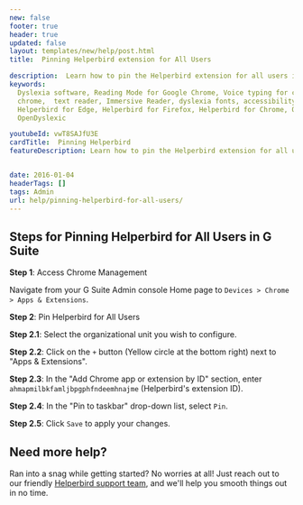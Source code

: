 ```yaml
---
new: false
footer: true
header: true
updated: false
layout: templates/new/help/post.html
title:  Pinning Helperbird extension for All Users

description:  Learn how to pin the Helperbird extension for all users in your organization. This guide provides step-by-step instructions to ensure Helperbird is always at hand for your users.
keywords:
  Dyslexia software, Reading Mode for Google Chrome, Voice typing for chrome, Text to speech for
  chrome,  text reader, Immersive Reader, dyslexia fonts, accessibility software, dyslexia software,
  Helperbird for Edge, Helperbird for Firefox, Helperbird for Chrome, Opendyslexic for Chrome,
  OpenDyslexic

youtubeId: vwT8SAJfU3E
cardTitle:  Pinning Helperbird
featureDescription: Learn how to pin the Helperbird extension for all users in your organization. This guide provides step-by-step instructions to ensure Helperbird is always at hand for your users.


date: 2016-01-04
headerTags: []
tags: Admin
url: help/pinning-helperbird-for-all-users/
---
```


## Steps for Pinning Helperbird for All Users in G Suite

**Step 1**: Access Chrome Management

Navigate from your G Suite Admin console Home page to `Devices > Chrome > Apps & Extensions`.

**Step 2**: Pin Helperbird for All Users

**Step 2.1**: Select the organizational unit you wish to configure.

**Step 2.2**: Click on the `+` button (Yellow circle at the bottom right) next to "Apps & Extensions".

**Step 2.3**: In the "Add Chrome app or extension by ID" section, enter `ahmapmilbkfamljbpgphfndeemhnajme` (Helperbird's extension ID).

**Step 2.4**: In the "Pin to taskbar" drop-down list, select `Pin`.

**Step 2.5**: Click `Save` to apply your changes.

## Need more help?

Ran into a snag while getting started? No worries at all! Just reach out to our friendly [Helperbird support team](/support/), and we'll help you smooth things out in no time.



